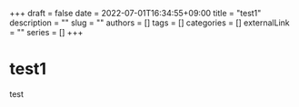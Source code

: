 +++ 
draft = false
date = 2022-07-01T16:34:55+09:00
title = "test1"
description = ""
slug = ""
authors = []
tags = []
categories = []
externalLink = ""
series = []
+++

# test1
test
